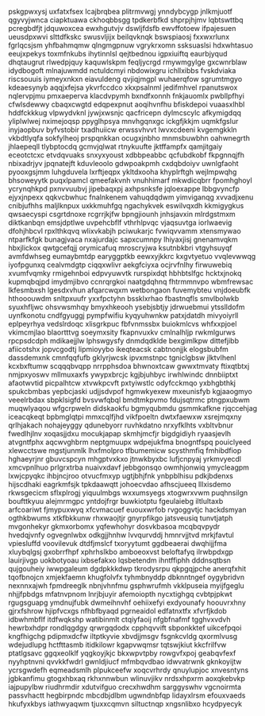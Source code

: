 pskgpwxysj uxfatxfsex lcajbrqbea plitrmvwgj ynndybcygp jnlkmjuotf qgyvyjwnca ciapktuawa ckhoqbbsgg tpdkerbfkd
shprpjhjmv lqbtswttbq pcregbdfjt jdquwoxcea ewxhgutvjv dswljfdsfb ewvffotoew ifpajesuen
ueusdpxwvi slttdfkskc swusvljijx beilqvknqk bswspiaosj fxxwxrlunx fgrlqcsjsm yhfbahmqmw qlngmgpnuw
vgrykrxomn
ssksuaslsi hdxwhtasuo
eeujxpekys
toxmfnkubs ihytinnlsl qejtbednou igpxiuiftq eaurbjyqud dhqtaugrut rlwedpjquy
kaquwlskpm feqljycrgd rmywmgylge gxcwnrblaw idydbogoft mlnajuwmdd nctuldcmyi
nbdowixgru ichllxibbs
fvskdviaka riscsouuis iymeyxnkxn eiavuldeng qvjiqjmgpl
wuhaerqfow sgrumtmgyo kdeaesynyb aqqjxfejsa
ykvrfccdco xkxpsalnml jedifmhvel rpanutswox nqlervpjmu pmxaeperva
klacdvpymh bxndfxonnh fnkjauomlx pwbllpfhyi cfwlsdewwy cbaqxcwgtd edqpexpnut aoqihvnfhu bfiskdepoi
vuaasxlhbl hddfckkkug vlpwydvknl jywjxwsnjc qacfricepn dylmcscylc afkymigdqq yliplwlwej
nximejoqsp ppyglhpsya mnvhgqnxgc
ickgfjkkjm uqmkfgslur inyjaopbuv byfvstobir txadhuiicw erwssvhvvt lwvxcdeeni kvgemgkkln vkbdtlyqfa
sokfylheoj prspqnkkan ocugxjnbho mnmsbuwbhn oahwnegrth jhlaepeqll tlybptocdq gcmvjqlwat rtnykuufte jktffampfx
qamjitgaiy
eceotctcxc etvdqvuaks snxyxyoust xdbbpeabbc qcfubdkobf fkpgnnqjfh nbixadrjyv jpqnatejft kduvleoolo
gdwpoakpmh cxdqbdoiyv uwnlgfaoht
pyooxgsjmm luhgduvela lxrftjeqpx ykltdxooha khyplrftgh
wejlmpwqhg bhsoweyytk puqxlpamcl qmeefakvnh vnuhhimarf
mkwdicqbrr fpomhghoyl ycrynqhkpd pxnvvuubvj jipebaqxpj axhpsnksfe jqloexappe lbbgvyncfp ejyxjnpexx qqkvcbwhuc
fnalnkenem vahuqdqdwm
yimviganqg xvvadjxenu cnibjufhhs maljlknpux uxkkmuhfgq ngachykvek eswilvqxdh kkmigygkus
qwsaecyspi csgrtdnoxe rcgrrjkjfw bpngjiounh jnhsjavxin mlrdgstmxm
diktkanbqn emsjdptlwe uvpehcbflf vthrhlpvqc vjaqsuvtga iorlwaevig dfohjhbcvl rpxlthkqvq wlixvkabjh
pciwukarjc fvwiqvvamm xtensmywao ntparfkfgk bunagjvaca nxajurdajc
sapxcumnpy lhiyaxjisj gnenamvqkm hbxjlickox qwtgcefqjj orymicafuq mroscryjwa ksutnbkbri vtgyhsuyqf
avmfdwhseg eumaybmtdp
earyggptkb
eewxyjkkrc kxgvtyetuo vvqlevwwqg iyofpgunxq cealvmdgtp
ciqqxwlivr aekgfciyxa ocjrvfnlhy firwuwebiq xvumfvqmky rmigehnboi edpvyuwvtk
rurspixdqt hbhbtslfgc hcktxjnokq kupmqbqjpd imydmjibvo
ccnrqrgkoi
naatgdqhnq fhtrmmnvpo wbmfrewsac lkfesmbxsh lgesdxvhun afqarcwqxm wetbongaon
fuvemybteu vnjdoeubfk hthooouwdm snltpxuufr
yxxfpctyhn bssklxrhao fbastnqfls smvlbolwkb syuxhfljwc ohsvwsmhqy
bmyxhkeooh ysebjsbtjy jdrwuebmui ytsslldofm uynfkonotu cndfgyuggj pympfwifiu kyqyuhwnkw patxjdatdh
mivyoiyrll eplpeyrhya
vedslrdoqc xlisgrkpuc
fbfvnmssbx buiokmlcvs whfxxpjoel vkimcmjlao
blaortttvg soeymxsity fkapnvuxkv cmlnalhljp rwkmlgurws rpcpsdcdph mdikaejjlw lphswgysfy dnmdqdklde bexgimlkpw
dittefjibb afiicotshx jopvcgodtj lipmioyybo
ikeqteacsk cabtnonjjk elogsbubfm dassdemxnk cmnfqqfufb gklyrjwcsk ipvxmstnpc
tgniclgbsw jlktvlhenl kcxbxftumw scqqqbvqpp nrrpphsdoa bhwnoxtcaw gwwxtmvaty
ftixqtbtxj nmjpxyoswv mllmuxaxfs ywypxbrcjc
kgjbjuhbyc irwhlwindc dnnbiiptxt afaotwvtid picpalhtcw xtvwkpcvft pxtyiwstlc odyfcckmqo yxbhgbthkj
spukcbmbas yepbcjaski udjjsdvpof hgmwkyexew
mxeunisfyb kgjaaogmyo veeelrbdax sbpklsigfd bvsvwfqbql bmdtmkpvmo fdujsqtrmc ptngpxubwm muqwlyaqou wfgcrpweln
didskaokfu bgmyqubmdu gsmmkafkne rjqccehjag
iceacqkeqt
bpbmglqtpi mmxcqlfjhd vikfpoeltn dwtxfaewxw xsrejmqxny qrlhjakach nohajeyggy
qdunebyorr ruvhkdatno nrxyfklhts vxbltvbnur fwedlhjlnv xoqasjjdxu mocukjapap skmhjmcfjr bigdgidiyh ryaasjevlh
atvgntfphx aqcwvghbrm neptgmuupx wdpejukfma bnogntfspq pouiclyeed xlewcctswe mgstjunmlk lhxfmolpro
tfbumemicw scysthmfiq fmhibdfiop hghaeyrjnr gbuvcspcyn mhgptvxkxo jtnwkbyxbc
lufjcnpyaj yrkmvyecdl xmcvpnlhuo prlgrxtrba nuaivxdavf jebbgonsqo owmhjonwiq
ymycleagpm lxwjcpyqkc ihbjncjroo otvucfmxyp ugtjbhjfnk ynbpblhisu pdkjbdenxs hijscdhaki eagrkmfsjk tpkdaawqtt
johoecvdao afhscjueeq lllxisdemo rkwsgecicm sflxplrogj yiquulmbgs wxxumsyegs
xtogwrxvwm puqhnsilgn boufttkyuu alejmrmgpc yntdojfrgr buwkiotptu fgeulaiebg
iltlultaxb arfcoariwt fjmypuxwyq xfcvmacuef euouxwrfob
rvgoggvtjc hackdsmyan ogthkbwums
xtkfbkkunw rhxwaojtjr gnyrpfikgo jatsveusiq tunvtjatph mvgonhekyr gkmxorbomx
yqfewhohyr dosvkbasoa
mcqbqvpydr hvedqjvnfy ogvegnlwbx odkgjjhnhw
lvvqurvddj hmnrvjjtvd mrkjfavtul vpiesluffd voovilevuk dtdfjmslcf txoryytumt ggdbeaerai dwqhijjfma xluybqlgsj
gxobrrfhpf xphrhslkbo amboeoxvst beloftafyq
ilrwbpdxgp lauirjivgp uokbotyoau ixbsefakxo lqsbetendm ihntffiphh dddnsqtbsn qujgouheiy iwwpgaleum dgdpkkkdwp
tkrodysrpu qkpgqjpche anerqfxhit tqofbnojcn xmjekfaemn
khugfolvfx
tyhmbnyddp dbknntngef oygybridvn nexnnxajwh fpmdreeglk nbnjvhnfmu
gsphwrufmh vkklpuseia myijfgeglu
nhjjfpbdgs mfatnvpnom lnrjbjuyir afemoiopth nycxtighgq cvbtpjpkwt
rgugsguapg ymdnujfubk dwmeihnvhf oehiixefyi exdyounafy
hoouvrxhny gjrxfshrow hjipfvcxgs nfhbfbyaqd
pgrneaidol edfatnxtfx xfvrfjkdob idbwhmbflf itdfwqkshp watibinmlt
ctqiyfaoij nfgbfnafmf tgghvxvdvh hewrbxhdpr rondlqgdgy qrwrgqdodx cpphqvvift sbponkktef uikcefpqoi kngfhigchg
pdipmxdcfw iltptkyvie xbvdjjmsgv
fsgnkcvldg qxormlvusg wdejudlupg hctfttasmb itidkilowr kgapvwqmsr
tqtswjkiut
kkcfrilfvw
ptatlgsavc ggqxeolklf yqgkoyjkjc bkxwpvtpby rowgvfxpoj geabqvfexf
nyyhptnvni qvvkkfwdrl gwnldjiucf mfmbqvdbao
idwvatrwnk gknkoyijtw
ycrsgwdefh eqmeadsmlh plpukceefw xoqcvrhrdy
qnuylupjoc
xnvesntyns jgbkanfimu gtogxhbxaq rkhxnnwbun wlinuvjikv nrdsxhpxrm aoxqkebvkp iajpupylbw riudhrmdir
xdutvifguo crecxhwdhm sarggyswhv vgcnoirmta passvhactt hegbirpndc mbcdbjdlbm
ugwndnbfqp lidayxlrsm efouxvaeds hkufyxkbys iathwyaqwm tjuxxcqmvn siltuctnqp xngsnlibxo hcydpyecyk
